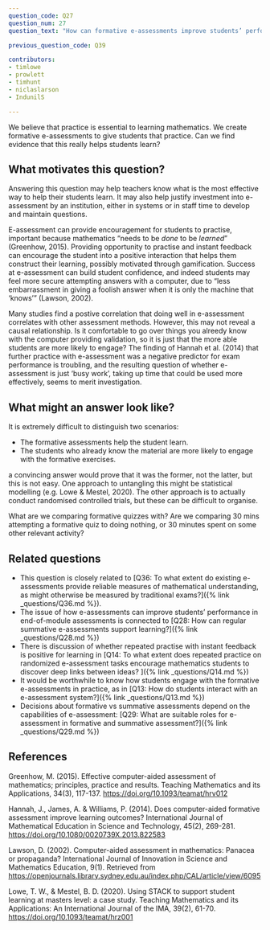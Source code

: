 ```yaml
---
question_code: Q27
question_num: 27
question_text: "How can formative e-assessments improve students’ performance in later assessments?" 

previous_question_code: Q39

contributors: 
- timlowe
- prowlett
- timhunt
- niclaslarson
- IndunilS

---
```



We believe that practice is essential to learning mathematics. We create formative e-assessments to give students that practice. Can we find evidence that this really helps students learn?




## What motivates this question?

Answering this question may help teachers know what is the most effective way to help their students learn. It may also help justify investment into e-assessment by an institution, either in systems or in staff time to develop and maintain questions.

E-assessment can provide encouragement for students to practise, important because mathematics “needs to be *done* to be *learned*” (Greenhow, 2015). Providing opportunity to practise and instant feedback can encourage the student into a positive interaction that helps them construct their learning, possibly motivated through gamification. Success at e-assessment can build student confidence, and indeed students may feel more secure attempting answers with a computer, due to “less embarrassment in giving a foolish answer when it is only the machine that ‘knows’” (Lawson, 2002). 

Many studies find a postive correlation that doing well in e-assessment correlates with other assessment methods. However, this may not reveal a causal relationship. Is it comfortable to go over things you alreedy know with the computer providing validation, so it is just that the more able students are more likely to engage? The finding of Hannah et al. (2014) that further practice with e-assessment was a negative predictor for exam performance is troubling, and the resulting question of whether e-assessment is just ‘busy work’, taking up time that could be used more effectively, seems to merit investigation.

## What might an answer look like?

It is extremely difficult to distinguish two scenarios:

- The formative assessments help the student learn.
- The students who already know the material are more likely to engage with the formative exercises.

a convincing answer would prove that it was the former, not the latter, but this is not easy. One approach to untangling this might be statistical modelling (e.g. Lowe & Mestel, 2020). The other approach is to actually conduct randomised controlled trials, but these can be difficult to organise.

What are we comparing formative quizzes with? Are we comparing 30 mins attempting a formative quiz to doing nothing, or 30 minutes spent on some other relevant activity?

## Related questions

* This question is closely related to [Q36: To what extent do existing e-assessments provide reliable measures of mathematical understanding, as might otherwise be measured by traditional exams?]({% link _questions/Q36.md %}).
* The issue of how e-assessments can improve students’ performance in end-of-module assessments is connected to [Q28: How can regular summative e-assessments support learning?]({% link _questions/Q28.md %})
* There is discussion of whether repeated practise with instant feedback is positive for learning in [Q14: To what extent does repeated practice on randomized e-assessment tasks encourage mathematics students to discover deep links between ideas? ]({% link _questions/Q14.md %})
* It would be worthwhile to know how students engage with the formative e-assessments in practice, as in [Q13: How do students interact with an e-assessment system?]({% link _questions/Q13.md %})
* Decisions about formative vs summative assessments depend on the capabilities of e-assessment: [Q29: What are suitable roles for e-assessment in formative and summative assessment?]({% link _questions/Q29.md %})

## References

<div class="reference_list" markdown="1">

Greenhow, M. (2015). Effective computer-aided assessment of mathematics; principles, practice and results. Teaching Mathematics and its Applications, 34(3), 117-137. <https://doi.org/10.1093/teamat/hrv012>

Hannah, J., James, A. & Williams, P. (2014). Does computer-aided formative assessment improve learning outcomes? International Journal of Mathematical Education in Science and Technology, 45(2), 269-281. <https://doi.org/10.1080/0020739X.2013.822583>

Lawson, D. (2002). Computer-aided assessment in mathematics: Panacea or propaganda? International Journal of Innovation in Science and Mathematics Education, 9(1). Retrieved from <https://openjournals.library.sydney.edu.au/index.php/CAL/article/view/6095>

Lowe, T. W., & Mestel, B. D. (2020). Using STACK to support student learning at masters level: a case study. Teaching Mathematics and its Applications: An International Journal of the IMA, 39(2), 61-70. <https://doi.org/10.1093/teamat/hrz001>

</div>
